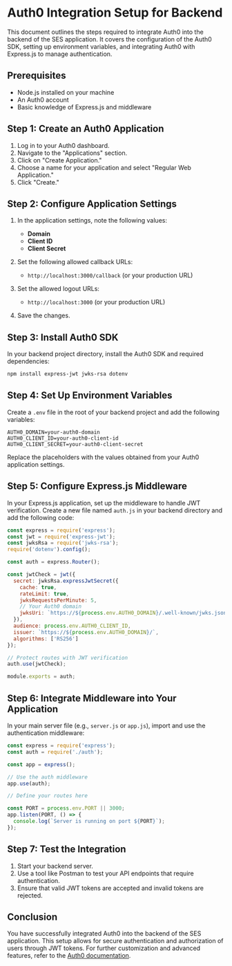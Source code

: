 # Auth0 Integration Setup for Backend

This document outlines the steps required to integrate Auth0 into the backend of the SES application. It covers the configuration of the Auth0 SDK, setting up environment variables, and integrating Auth0 with Express.js to manage authentication.

## Prerequisites

- Node.js installed on your machine
- An Auth0 account
- Basic knowledge of Express.js and middleware

## Step 1: Create an Auth0 Application

1. Log in to your Auth0 dashboard.
2. Navigate to the "Applications" section.
3. Click on "Create Application."
4. Choose a name for your application and select "Regular Web Application."
5. Click "Create."

## Step 2: Configure Application Settings

1. In the application settings, note the following values:
   - **Domain**
   - **Client ID**
   - **Client Secret**

2. Set the following allowed callback URLs:
   - `http://localhost:3000/callback` (or your production URL)

3. Set the allowed logout URLs:
   - `http://localhost:3000` (or your production URL)

4. Save the changes.

## Step 3: Install Auth0 SDK

In your backend project directory, install the Auth0 SDK and required dependencies:

```bash
npm install express-jwt jwks-rsa dotenv
```

## Step 4: Set Up Environment Variables

Create a `.env` file in the root of your backend project and add the following variables:

```
AUTH0_DOMAIN=your-auth0-domain
AUTH0_CLIENT_ID=your-auth0-client-id
AUTH0_CLIENT_SECRET=your-auth0-client-secret
```

Replace the placeholders with the values obtained from your Auth0 application settings.

## Step 5: Configure Express.js Middleware

In your Express.js application, set up the middleware to handle JWT verification. Create a new file named `auth.js` in your backend directory and add the following code:

```javascript
const express = require('express');
const jwt = require('express-jwt');
const jwksRsa = require('jwks-rsa');
require('dotenv').config();

const auth = express.Router();

const jwtCheck = jwt({
  secret: jwksRsa.expressJwtSecret({
    cache: true,
    rateLimit: true,
    jwksRequestsPerMinute: 5,
    // Your Auth0 domain
    jwksUri: `https://${process.env.AUTH0_DOMAIN}/.well-known/jwks.json`
  }),
  audience: process.env.AUTH0_CLIENT_ID,
  issuer: `https://${process.env.AUTH0_DOMAIN}/`,
  algorithms: ['RS256']
});

// Protect routes with JWT verification
auth.use(jwtCheck);

module.exports = auth;
```

## Step 6: Integrate Middleware into Your Application

In your main server file (e.g., `server.js` or `app.js`), import and use the authentication middleware:

```javascript
const express = require('express');
const auth = require('./auth');

const app = express();

// Use the auth middleware
app.use(auth);

// Define your routes here

const PORT = process.env.PORT || 3000;
app.listen(PORT, () => {
  console.log(`Server is running on port ${PORT}`);
});
```

## Step 7: Test the Integration

1. Start your backend server.
2. Use a tool like Postman to test your API endpoints that require authentication.
3. Ensure that valid JWT tokens are accepted and invalid tokens are rejected.

## Conclusion

You have successfully integrated Auth0 into the backend of the SES application. This setup allows for secure authentication and authorization of users through JWT tokens. For further customization and advanced features, refer to the [Auth0 documentation](https://auth0.com/docs).